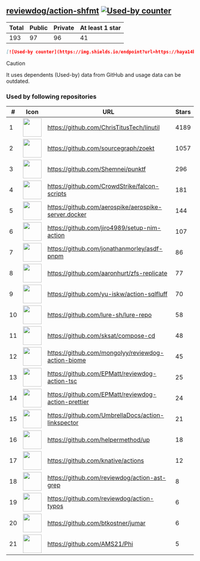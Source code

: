 





## [reviewdog/action-shfmt](https://github.com/reviewdog/action-shfmt) [![Used-by counter](https://img.shields.io/endpoint?url=https://haya14busa.github.io/github-used-by/data/reviewdog/action-shfmt/shieldsio.json)](https://github.com/haya14busa/github-used-by/tree/main/repo/reviewdog/action-shfmt)

| Total | Public | Private | At least 1 star
| ----- | ------ | ------- | ---------------
| 193 | 97 | 96 | 41 |

```md
[![Used-by counter](https://img.shields.io/endpoint?url=https://haya14busa.github.io/github-used-by/data/reviewdog/action-shfmt/shieldsio.json)](https://github.com/haya14busa/github-used-by/tree/main/repo/reviewdog/action-shfmt)
```

> [!CAUTION]
> It uses dependents (Used-by) data from GitHub and usage data can be outdated.

### Used by following repositories

| # | Icon | URL | Stars |
| -- | -- | -- | -- | 
|1|<img src="https://github.com/ChrisTitusTech.png" width=50 height=50>|https://github.com/ChrisTitusTech/linutil|4189|
|2|<img src="https://github.com/sourcegraph.png" width=50 height=50>|https://github.com/sourcegraph/zoekt|1057|
|3|<img src="https://github.com/Shemnei.png" width=50 height=50>|https://github.com/Shemnei/punktf|296|
|4|<img src="https://github.com/CrowdStrike.png" width=50 height=50>|https://github.com/CrowdStrike/falcon-scripts|181|
|5|<img src="https://github.com/aerospike.png" width=50 height=50>|https://github.com/aerospike/aerospike-server.docker|144|
|6|<img src="https://github.com/jiro4989.png" width=50 height=50>|https://github.com/jiro4989/setup-nim-action|107|
|7|<img src="https://github.com/jonathanmorley.png" width=50 height=50>|https://github.com/jonathanmorley/asdf-pnpm|86|
|8|<img src="https://github.com/aaronhurt.png" width=50 height=50>|https://github.com/aaronhurt/zfs-replicate|77|
|9|<img src="https://github.com/yu-iskw.png" width=50 height=50>|https://github.com/yu-iskw/action-sqlfluff|70|
|10|<img src="https://github.com/lure-sh.png" width=50 height=50>|https://github.com/lure-sh/lure-repo|58|
|11|<img src="https://github.com/sksat.png" width=50 height=50>|https://github.com/sksat/compose-cd|48|
|12|<img src="https://github.com/mongolyy.png" width=50 height=50>|https://github.com/mongolyy/reviewdog-action-biome|45|
|13|<img src="https://github.com/EPMatt.png" width=50 height=50>|https://github.com/EPMatt/reviewdog-action-tsc|25|
|14|<img src="https://github.com/EPMatt.png" width=50 height=50>|https://github.com/EPMatt/reviewdog-action-prettier|24|
|15|<img src="https://github.com/UmbrellaDocs.png" width=50 height=50>|https://github.com/UmbrellaDocs/action-linkspector|21|
|16|<img src="https://github.com/helpermethod.png" width=50 height=50>|https://github.com/helpermethod/up|18|
|17|<img src="https://github.com/knative.png" width=50 height=50>|https://github.com/knative/actions|12|
|18|<img src="https://github.com/reviewdog.png" width=50 height=50>|https://github.com/reviewdog/action-ast-grep|8|
|19|<img src="https://github.com/reviewdog.png" width=50 height=50>|https://github.com/reviewdog/action-typos|6|
|20|<img src="https://github.com/btkostner.png" width=50 height=50>|https://github.com/btkostner/jumar|6|
|21|<img src="https://github.com/AMS21.png" width=50 height=50>|https://github.com/AMS21/Phi|5|
